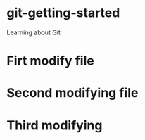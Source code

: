 # git-getting-started
Learning about Git

# Firt modify file

# Second modifying file

# Third modifying
